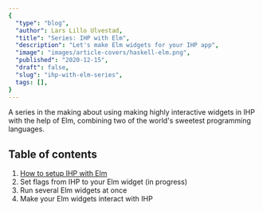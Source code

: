 ```yaml
---
{
  "type": "blog",
  "author": Lars Lillo Ulvestad,
  "title": "Series: IHP with Elm",
  "description": "Let's make Elm widgets for your IHP app",
  "image": "images/article-covers/haskell-elm.png",
  "published": "2020-12-15",
  "draft": false,
  "slug": "ihp-with-elm-series",
  tags: [],
}
---
```


A series in the making about using making highly interactive widgets in IHP with the help of Elm, combining two of the world's sweetest programming languages.

## Table of contents

1. [How to setup IHP with Elm](/blog/ih-with-elm)
2. Set flags from IHP to your Elm widget (in progress)
3. Run several Elm widgets at once
4. Make your Elm widgets interact with IHP
